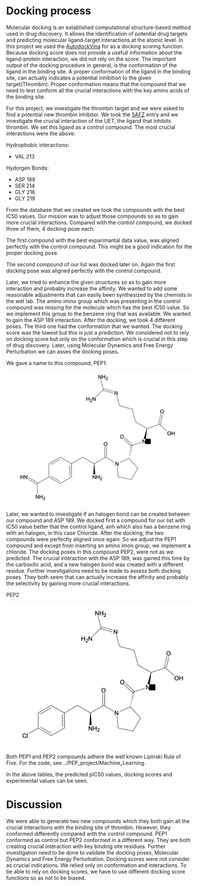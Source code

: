  # Docking process

Molecular docking is an established computational structure-based method used in drug discovery. It allows the identification of potential drug targets and predicting molecular ligand-target interactions at the atomic level. In this project we used the [AutodockVina](https://vina.scripps.edu/manual/) for as a docking scoring function. Because docking score does not provide a usefull information about the ligand-protein interaction, we did not rely on the score. The important output of the docking procedure in general, is the conformation of the ligand in the binding site. A proper conformation of the ligand in the binding site, can actually indicates a potential inhibition to the given target(Thrombin). Proper conformation means that the compound that we need to test conform all the crucial interactions with the key amino acids of the binding site.

For this project, we investigate the thrombin target and we were asked to find a potential new thrombin inhibitor. We took the [5AFZ](https://vina.scripps.edu/manual/) entry and we investigate the crucial interaction of the UET, the ligand that inhibits thrombin. We set this ligand as a control compound. The most crucial interactions were the above:

Hydrophobic interactions:

- VAL 213

Hydorgen Bonds:

- ASP 189
- SER 214
- GLY 216
- GLY 219

From the database that we created we took the compounds with the best IC50 values. Our mission was to adjust those compounds so as to gain more crucial interactions. Compared with the control compound, we docked three of them, 4 docking pose each.

The first compound with the best exparimantal data value, was aligned perfectly with the control compound. This might be a good indication for the proper docking pose. 

The second compound of our list was docked later on. Again the first docking pose was aligned perfectly with the control compound.

Later, we tried to enhance the given structures so as to gain more interaction and probably increase the affinity. We wanted to add some reasonable adjustments that can easily been synthesized by the chemists in the wet lab. The amino imino group which was presenting in the control compound was missing for the molecule which has the best IC50 value. So we implement this group to the benzene ring that was available. We wanted to gain the ASP 189 interaction. After the docking, we took 4 different poses. The third one had the conformation that we wanted. The docking score was the lowest but this is just a prediction. We considered not to rely on docking score but only on the conformation which is crucial in this step of drug discovery. Later, using Molecular Dynamics and Free Energy Perturbation we can asses the docking poses.

We gave a name to this compound, PEP1:

![](PEP1.png)

Later, we wanted to investigate if an halogen bond can be created between our compound and ASP 189. We docked first a compound for our list with IC50 value better that the control ligand, anh which also has a benzene ring with an halogen, in this case Chloride. After the docking, the two compounds were perfectly aligned once again. So we adjust the PEP1 compound and except from inserting an amino imon group, we implement a chloride.
The docking poses in this compound PEP2, were not as we predicted. The crucial interaction with the ASP 189, was gained this time by the carboxilic acid, and a new halogen bond was created with a different residue. Further investigations need to be made to assess both docking poses. They both seem that can actually increase the affinity and probably the selectivity by gaining more crucial interactions.

PEP2

![](PEP2.png)


Both PEP1 and PEP2 compounds adhere the well known Lipinski Rule of Five. For the code, see ../PEP_project/Machine_Learning.

In the above tables, the predicted pIC50 values, docking scores and experimental values can be seen. 




 # Discussion 
 
We were able to generate two new compounds which they both gain all the crucial interactions with the binding site of thrombin. However, they conformed differently compared with the control compound. PEP1 conformed as control but PEP2 conformed in a different way. They are both creating crucial interaction with key binding site residues. Further investigation need to be done to validate the docking poses, Molecular Dynamics and Free Energy Perturbation. Docking scores were not consider as crucial indications. We relied only on conformation and interactions. To be able to rely on docking scores, we have to use different docking score functions so as not to be biased. 
